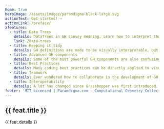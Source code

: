 ```yaml
---
home: true
heroImage: /assets/images/paramdigma-black-large.svg
actionText: Get started! →
actionLink: /preface/
xfeatures:
  - title: Data Trees
    details: DataTrees in GH convey meaning. Learn how to interpret that meaning and create appropriate structures.
    link: /data-trees
  - title: Keeping it tidy
    details: GH definitions are made to be visually interpretable, but these tricks will make your (and your team's) life easier.
  - title: Advanced GH components
    details: Some of the most powerful GH components are also confusing. We demistify some of our favourite's.
  - title: Best Practices
    details: Many coding best practices can be directly applied to visual programming definitions, making them easier to interpret and mantain over time.
  - title: Teamwork
    details: Ever wondered how to collaborate in the development of GH definitions? Learn how data packs and version control can help your team.
  - title: Interoperability
    details: A lot has changed since Grasshopper was first introduced. Learn about Rhino.Inside and Rhino.Compute and how to leverage their power.
footer: 'MIT Licensed | Paramdigma.com — Computational Geometry Collective | Built with VuePress and ❤️'
---
```


<div class="features">
  <div class="feature" v-for="feat in $page.frontmatter.xfeatures">
    <h2><a :href="feat.link">{{ feat.title }}</a></h2>
    <p>{{ feat.details }}</p>
  </div>
</div>
